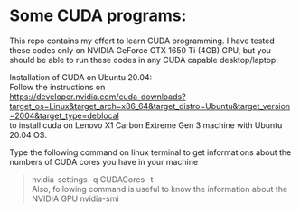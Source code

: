# Some CUDA programs:

This repo contains my effort to learn CUDA programming. I have tested these codes only on NVIDIA GeForce GTX 1650 Ti (4GB) GPU,
but you should be able to run these codes in any CUDA capable desktop/laptop. 

Installation of CUDA on Ubuntu 20.04: <br/>
Follow the instructions on <br/>
https://developer.nvidia.com/cuda-downloads?target_os=Linux&target_arch=x86_64&target_distro=Ubuntu&target_version=2004&target_type=deblocal
<br/> to install cuda on Lenovo X1 Carbon Extreme Gen 3 machine with Ubuntu 20.04 OS.

Type the following command on linux terminal to get informations about the numbers of CUDA cores you have in your machine <br/>
> nvidia-settings -q CUDACores -t
<br/> Also, following command is useful to know the information about the NVIDIA GPU
> nvidia-smi
